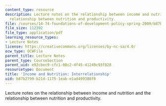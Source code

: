 ```yaml
---
content_type: resource
description: Lecture notes on the relationship between income and nutrition and the
  relationship between nutrition and productivity.
file: /courses/14-74-foundations-of-development-policy-spring-2009/b87b2799b21d11751eabe1ad499388f0_MIT14_74s09_lec04.pdf
file_size: 112392
file_type: application/pdf
learning_resource_types:
- Lecture Notes
license: https://creativecommons.org/licenses/by-nc-sa/4.0/
ocw_type: OCWFile
parent_title: Lecture Notes
parent_type: CourseSection
parent_uid: e92cbec9-cfc1-08c2-4f45-41249c93f828
resourcetype: Document
title: 'Income and Nutrition: Interrelationship'
uid: b87b2799-b21d-1175-1eab-e1ad499388f0
---
```

Lecture notes on the relationship between income and nutrition and the relationship between nutrition and productivity.